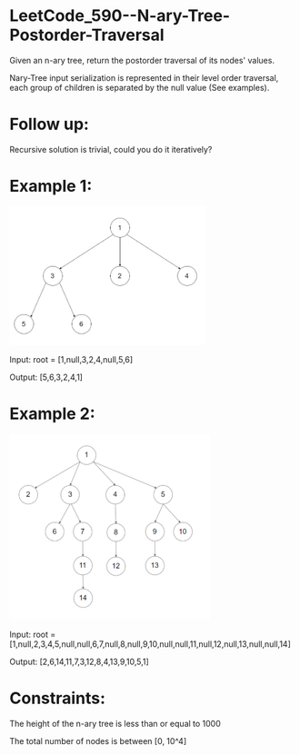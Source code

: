 # LeetCode_590--N-ary-Tree-Postorder-Traversal

Given an n-ary tree, return the postorder traversal of its nodes' values.

Nary-Tree input serialization is represented in their level order traversal, each group of children is separated by the null value (See examples).

# Follow up:

Recursive solution is trivial, could you do it iteratively?

# Example 1:

![image](https://github.com/eric82714/LeetCode_590--N-ary-Tree-Postorder-Traversal/blob/master/image/example-1.PNG)

Input: root = [1,null,3,2,4,null,5,6]

Output: [5,6,3,2,4,1]

# Example 2:

![image](https://github.com/eric82714/LeetCode_590--N-ary-Tree-Postorder-Traversal/blob/master/image/example-2.PNG)

Input: root = [1,null,2,3,4,5,null,null,6,7,null,8,null,9,10,null,null,11,null,12,null,13,null,null,14]

Output: [2,6,14,11,7,3,12,8,4,13,9,10,5,1]

# Constraints:

The height of the n-ary tree is less than or equal to 1000

The total number of nodes is between [0, 10^4]
